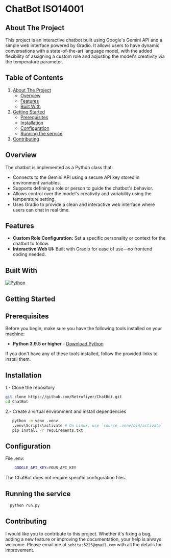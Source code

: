 <div>
    <h1>ChatBot ISO14001</h1>
</div>

## About The Project

This project is an interactive chatbot built using Google's Gemini API and a simple web interface powered by Gradio. It allows users to have dynamic conversations with a state-of-the-art language model, with the added flexibility of assigning a custom role and adjusting the model's creativity via the temperature parameter.

## Table of Contents

<ol>
    <li>
      <a href="#about-the-project">About The Project</a>
      <ul>
        <li><a href="#overview">Overview</a></li>
        <li><a href="#features">Features</a></li>
        <li><a href="#built-with">Built With</a></li>
      </ul>
    </li>
    <li>
      <a href="#getting-started">Getting Started</a>
      <ul>
        <li><a href="#prerequisites">Prerequisites</a></li>
        <li><a href="#installation">Installation</a></li>
        <li><a href="#configuration">Configuration</a></li>
        <li><a href="#running-the-service">Running the service</a></li>
      </ul>
    </li>
    <li>
      <a href="#contributing">Contributing</a>
    </li>
 </ol>

## Overview

The chatbot is implemented as a Python class that:
- Connects to the Gemini API using a secure API key stored in environment variables.
- Supports defining a role or person to guide the chatbot's behavior.
- Allows control over the model's creativity and variability using the temperature setting.
- Uses Gradio to provide a clean and interactive web interface where users can chat in real time.

## Features

<div>
  <ul>
      <li> <b>Custom Role Configuration:</b> Set a specific personality or context for the chatbot to follow.</li>
      <li> <b>Interactive Web UI:</b> Built with Gradio for ease of use—no frontend coding needed.</li>
  </ul>
</div>

## Built With

[![Python][python.com]][python-url]

<!-- GETTING STARTED -->
## Getting Started

## Prerequisites

Before you begin, make sure you have the following tools installed on your machine:

- **Python 3.9.5 or higher** - [Download Python](https://www.python.org/downloads/)

If you don't have any of these tools installed, follow the provided links to install them.


## Installation

1.- Clone the repository
   ```sh
   git clone https://github.com/Retrofiyer/ChatBot.git
   cd ChatBot
   ```
2.- Create a virtual environment and install dependencies
 ```sh
    python -m venv .venv
    .venv\Scripts\activate # On Linux, use `source .venv/bin/activate`
    pip install -r requirements.txt
   ```

## Configuration

File .env:
```sh
    GOOGLE_API_KEY=YOUR_API_KEY
   ```

The ChatBot does not require specific configuration files.

## Running the service

  ```sh
    python run.py
   ```

## Contributing

I would like you to contribute to this project. Whether it's fixing a bug, adding a new feature or improving the documentation, your help is always welcome. Please email me at `sebitas5225@gmail.com` with all the details for improvement.

<!-- LINKS & IMAGES -->

[python.com]: https://img.shields.io/badge/Python-black?style=for-the-badge&logo=python&logoColor=white
[python-url]: https://www.python.org/